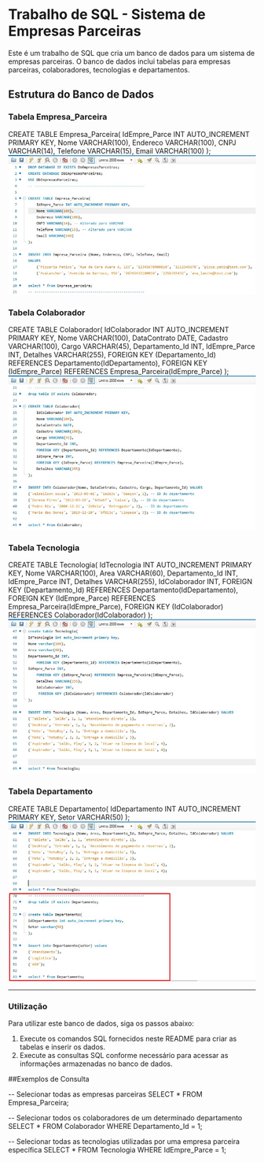 # Trabalho de SQL - Sistema de Empresas Parceiras

Este é um trabalho de SQL que cria um banco de dados para um sistema de empresas parceiras. O banco de dados inclui tabelas para empresas parceiras, colaboradores, tecnologias e departamentos.

## Estrutura do Banco de Dados

### Tabela Empresa_Parceira

CREATE TABLE Empresa_Parceira(
    IdEmpre_Parce INT AUTO_INCREMENT PRIMARY KEY,
    Nome VARCHAR(100),
    Endereco VARCHAR(100),
    CNPJ VARCHAR(14),
    Telefone VARCHAR(15),
    Email VARCHAR(100)
);
![Texto Alternativo](https://github.com/VALdeilSONn/CNseg/blob/main/Modulo-02/Projeto%20individual/img/CriandoTabela.jpg)

### Tabela Colaborador 


CREATE TABLE Colaborador(
    IdColaborador INT AUTO_INCREMENT PRIMARY KEY,
    Nome VARCHAR(100),
    DataContrato DATE,
    Cadastro VARCHAR(100),
    Cargo VARCHAR(45),
    Departamento_Id INT,
    IdEmpre_Parce INT,
    Detalhes VARCHAR(255),
    FOREIGN KEY (Departamento_Id) REFERENCES Departamento(IdDepartamento),
    FOREIGN KEY (IdEmpre_Parce) REFERENCES Empresa_Parceira(IdEmpre_Parce)
);
![Texto Alternativo](https://github.com/VALdeilSONn/CNseg/blob/main/Modulo-02/Projeto%20individual/img/CriandoColaborador.jpg)

### Tabela Tecnologia


CREATE TABLE Tecnologia(
    IdTecnologia INT AUTO_INCREMENT PRIMARY KEY,
    Nome VARCHAR(100),
    Area VARCHAR(60),
    Departamento_Id INT,
    IdEmpre_Parce INT,
    Detalhes VARCHAR(255),
    IdColaborador INT,
    FOREIGN KEY (Departamento_Id) REFERENCES Departamento(IdDepartamento),
    FOREIGN KEY (IdEmpre_Parce) REFERENCES Empresa_Parceira(IdEmpre_Parce),
    FOREIGN KEY (IdColaborador) REFERENCES Colaborador(IdColaborador)
);
![Texto Alternativo](https://github.com/VALdeilSONn/CNseg/blob/main/Modulo-02/Projeto%20individual/img/CriandoTecnologia.jpg)

### Tabela Departamento

CREATE TABLE Departamento(
    IdDepartamento INT AUTO_INCREMENT PRIMARY KEY,
    Setor VARCHAR(50)
);
![Texto Alternativo](https://github.com/VALdeilSONn/CNseg/blob/main/Modulo-02/Projeto%20individual/img/CriandoDepartamento.jpg)

_________________________________________________________________________________________________________

### Utilização
Para utilizar este banco de dados, siga os passos abaixo:

1. Execute os comandos SQL fornecidos neste README para criar as tabelas e inserir os dados.
2. Execute as consultas SQL conforme necessário para acessar as informações armazenadas no banco de dados.

##Exemplos de Consulta

-- Selecionar todas as empresas parceiras
SELECT * FROM Empresa_Parceira;

-- Selecionar todos os colaboradores de um determinado departamento
SELECT * FROM Colaborador WHERE Departamento_Id = 1;

-- Selecionar todas as tecnologias utilizadas por uma empresa parceira específica
SELECT * FROM Tecnologia WHERE IdEmpre_Parce = 1;


